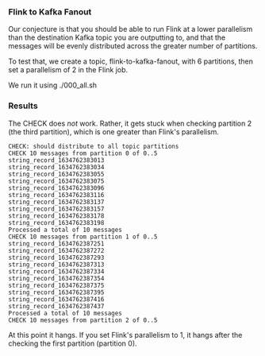 ### Flink to Kafka Fanout

Our conjecture is that you should be able to run Flink at a lower parallelism
than the destination Kafka topic you are outputting to, and that the messages
will be evenly distributed across the greater number of partitions.

To test that, we create a topic, flink-to-kafka-fanout, with 6 partitions, then
set a parallelism of 2 in the Flink job.

We run it using ./000_all.sh

### Results

The CHECK does *not* work.  Rather, it gets stuck when checking partition 2 (the
third partition), which is one greater than Flink's parallelism.

    CHECK: should distribute to all topic partitions
    CHECK 10 messages from partition 0 of 0..5
    string_record_1634762383013
    string_record_1634762383034
    string_record_1634762383055
    string_record_1634762383075
    string_record_1634762383096
    string_record_1634762383116
    string_record_1634762383137
    string_record_1634762383157
    string_record_1634762383178
    string_record_1634762383198
    Processed a total of 10 messages
    CHECK 10 messages from partition 1 of 0..5
    string_record_1634762387251
    string_record_1634762387272
    string_record_1634762387293
    string_record_1634762387313
    string_record_1634762387334
    string_record_1634762387354
    string_record_1634762387375
    string_record_1634762387395
    string_record_1634762387416
    string_record_1634762387437
    Processed a total of 10 messages
    CHECK 10 messages from partition 2 of 0..5

At this point it hangs.  If you set Flink's parallelism to 1, it hangs after
the checking the first partition (partition 0).
